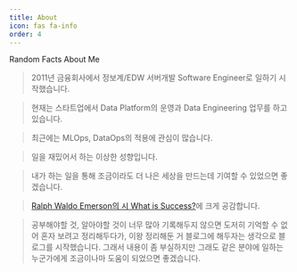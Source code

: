 ```yaml
---
title: About
icon: fas fa-info
order: 4
---
```


Random Facts About Me

> 2011년 금융회사에서 정보계/EDW 서버개발 Software Engineer로 일하기 시작했습니다. 

> 현재는 스타트업에서 Data Platform의 운영과 Data Engineering 업무를 하고 있습니다.

> 최근에는 MLOps, DataOps의 적용에 관심이 많습니다.

> 일을 재밌어서 하는 이상한 성향입니다.

> 내가 하는 일을 통해 조금이라도 더 나은 세상을 만드는데 기여할 수 있었으면 좋겠습니다.

> [Ralph Waldo Emerson의 시 What is Success?](https://m.blog.naver.com/khee1234567/221271234306)에 크게 공감합니다.

> 공부해야할 것, 알아야할 것이 너무 많아 기록해두지 않으면 도저히 기억할 수 없어 혼자 보려고 정리해두다가, 이왕 정리해둔 거 블로그에 해두자는 생각으로 블로그를 시작했습니다. 그래서 내용이 좀 부실하지만 그래도 같은 분야에 일하는 누군가에게 조금이나마 도움이 되었으면 좋겠습니다.


